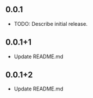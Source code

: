 ## 0.0.1

* TODO: Describe initial release.

## 0.0.1+1

* Update README.md

## 0.0.1+2

* Update README.md

